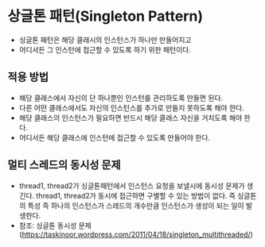# 상글톤 패턴(Singleton Pattern)

- 싱글톤 패턴은 해당 클래시의 인스턴스가 하나만 만들어지고
- 어디서든 그 인스턴에 접근할 수 있도록 하기 위한 패턴이다.

## 적용 방법

- 해당 클래스에서 자신의 단 하나뿐인 인스턴를 관리하도록 만들면 된다.
- 다른 어떤 클래스에서도 자신의 인스턴스를 추가로 만들지 못하도록 해야 한다.
- 해당 클래스의 인스턴스가 필요하면 반드시 해당 클래스 자신을 거치도록 해야 한다.
- 어디서든 해당 클래스에 인스턴에 접근할 수 있도록 만들어야 한다.

## 멀티 스레드의 동시성 문제

- thread1, thread2가 싱글톤패턴에서 인스턴스 요청을 보낼시에 동시성 문제가 생긴다. 
thread1, thread2가 동시에 접근하면 구별할 수 있는 방법이 없다. 즉 싱글톤의 특성 즉 하나의 인스턴스가 스레드의 개수만큼 인스턴스가 생성이 되는 일이 발생한다.
- 참조: 싱글톤 동시성 문제(https://taskinoor.wordpress.com/2011/04/18/singleton_multithreaded/)